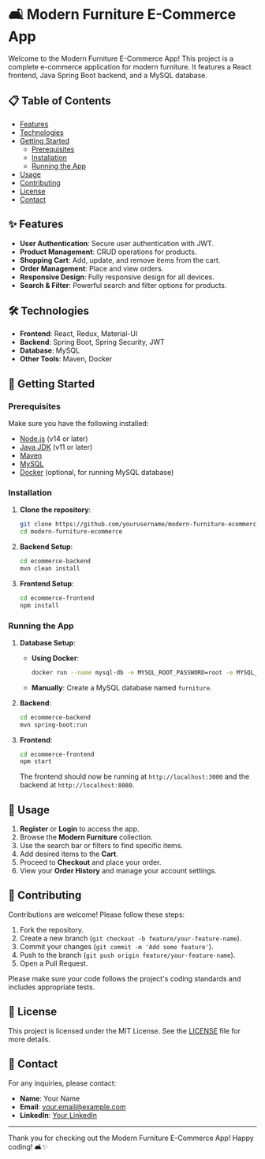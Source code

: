 # 🛋️ Modern Furniture E-Commerce App

Welcome to the Modern Furniture E-Commerce App! This project is a complete e-commerce application for modern furniture. It features a React frontend, Java Spring Boot backend, and a MySQL database.

## 📋 Table of Contents

- [Features](#features)
- [Technologies](#technologies)
- [Getting Started](#getting-started)
  - [Prerequisites](#prerequisites)
  - [Installation](#installation)
  - [Running the App](#running-the-app)
- [Usage](#usage)
- [Contributing](#contributing)
- [License](#license)
- [Contact](#contact)

## ✨ Features

- **User Authentication**: Secure user authentication with JWT.
- **Product Management**: CRUD operations for products.
- **Shopping Cart**: Add, update, and remove items from the cart.
- **Order Management**: Place and view orders.
- **Responsive Design**: Fully responsive design for all devices.
- **Search & Filter**: Powerful search and filter options for products.

## 🛠 Technologies

- **Frontend**: React, Redux, Material-UI
- **Backend**: Spring Boot, Spring Security, JWT
- **Database**: MySQL
- **Other Tools**: Maven, Docker

## 🚀 Getting Started

### Prerequisites

Make sure you have the following installed:

- [Node.js](https://nodejs.org/) (v14 or later)
- [Java JDK](https://www.oracle.com/java/technologies/javase-jdk11-downloads.html) (v11 or later)
- [Maven](https://maven.apache.org/)
- [MySQL](https://www.mysql.com/)
- [Docker](https://www.docker.com/) (optional, for running MySQL database)

### Installation

1. **Clone the repository**:
    ```bash
    git clone https://github.com/yourusername/modern-furniture-ecommerce.git
    cd modern-furniture-ecommerce
    ```

2. **Backend Setup**:
    ```bash
    cd ecommerce-backend
    mvn clean install
    ```

3. **Frontend Setup**:
    ```bash
    cd ecommerce-frontend
    npm install
    ```

### Running the App

1. **Database Setup**:
    - **Using Docker**:
        ```bash
        docker run --name mysql-db -e MYSQL_ROOT_PASSWORD=root -e MYSQL_DATABASE=furniture -p 3306:3306 -d mysql:latest
        ```
    - **Manually**: Create a MySQL database named `furniture`.

2. **Backend**:
    ```bash
    cd ecommerce-backend
    mvn spring-boot:run
    ```

3. **Frontend**:
    ```bash
    cd ecommerce-frontend
    npm start
    ```

    The frontend should now be running at `http://localhost:3000` and the backend at `http://localhost:8080`.

## 📖 Usage

1. **Register** or **Login** to access the app.
2. Browse the **Modern Furniture** collection.
3. Use the search bar or filters to find specific items.
4. Add desired items to the **Cart**.
5. Proceed to **Checkout** and place your order.
6. View your **Order History** and manage your account settings.

## 🤝 Contributing

Contributions are welcome! Please follow these steps:

1. Fork the repository.
2. Create a new branch (`git checkout -b feature/your-feature-name`).
3. Commit your changes (`git commit -m 'Add some feature'`).
4. Push to the branch (`git push origin feature/your-feature-name`).
5. Open a Pull Request.

Please make sure your code follows the project's coding standards and includes appropriate tests.

## 📜 License

This project is licensed under the MIT License. See the [LICENSE](LICENSE) file for more details.

## 📧 Contact

For any inquiries, please contact:

- **Name**: Your Name
- **Email**: your.email@example.com
- **LinkedIn**: [Your LinkedIn](https://www.linkedin.com/in/yourprofile)

---

Thank you for checking out the Modern Furniture E-Commerce App! Happy coding! 🛋️✨
